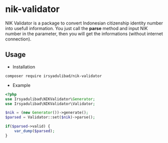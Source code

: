 # nik-validator
NIK Validator is a package to convert Indonesian citizenship identity number into usefull information. You just call the **parse** method and input NIK number in the parameter, then you will get the informations (without internet connection).

## Usage
* Installation
```
composer require irsyadulibad/nik-validator
```

* Example
```php
<?php
use Irsyadulibad\NIKValidator\Generator;
use Irsyadulibad\NIKValidator\Validator;

$nik = (new Generator())->generate();
$parsed = Validator::set($nik)->parse();

if($parsed->valid) {
    var_dump($parsed);
}
```
